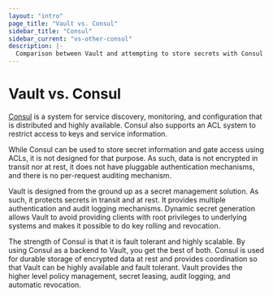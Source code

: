 ```yaml
---
layout: "intro"
page_title: "Vault vs. Consul"
sidebar_title: "Consul"
sidebar_current: "vs-other-consul"
description: |-
  Comparison between Vault and attempting to store secrets with Consul.
---
```


# Vault vs. Consul

[Consul](https://www.consul.io) is a system for service discovery, monitoring,
and configuration that is distributed and highly available. Consul also
supports an ACL system to restrict access to keys and service information.

While Consul can be used to store secret information and gate access using
ACLs, it is not designed for that purpose. As such, data is not encrypted
in transit nor at rest, it does not have pluggable authentication mechanisms,
and there is no per-request auditing mechanism.

Vault is designed from the ground up as a secret management solution. As such,
it protects secrets in transit and at rest. It provides multiple authentication
and audit logging mechanisms. Dynamic secret generation allows Vault to avoid
providing clients with root privileges to underlying systems and makes
it possible to do key rolling and revocation.

The strength of Consul is that it is fault tolerant and highly scalable.
By using Consul as a backend to Vault, you get the best of both. Consul
is used for durable storage of encrypted data at rest and provides coordination
so that Vault can be highly available and fault tolerant. Vault provides
the higher level policy management, secret leasing, audit logging, and automatic
revocation.

